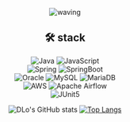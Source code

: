 <div align=center>
  
![waving](https://capsule-render.vercel.app/api?type=waving&height=200&text=👋%20I'm%20YongHo!&fontAlignY=40&color=gradient)

## 🛠 stack

![Java](https://img.shields.io/badge/Java-007396?style=flat-square&logo=Java&logoColor=white)
![JavaScript](https://img.shields.io/badge/JavaScript-F7DF1E?style=flat-square&logo=JavaScript&logoColor=white)<br>
![Spring](https://img.shields.io/badge/Spring-6DB33F?style=flat-square&logo=Spring&logoColor=white)
![SpringBoot](https://img.shields.io/badge/SpringBoot-6DB33F?style=flat-square&logo=SpringBoot&logoColor=white)<br>
![Oracle](https://img.shields.io/badge/Oracle-F80000?style=flat-square&logo=Oracle&logoColor=white)
![MySQL](https://img.shields.io/badge/MySQL-4479A1?style=flat-square&logo=MySQL&logoColor=white)
![MariaDB](https://img.shields.io/badge/MariaDB-003545?style=flat-square&logo=MariaDB&logoColor=white)<br>
![AWS](https://img.shields.io/badge/AWS-232F3E?style=flat-square&logo=Amazon-AWS&logoColor=white)
![Apache Airflow](https://img.shields.io/badge/Apache%20Airflow-017CEE?style=flat-square&logo=Apache%20Airflow&logoColor=white)<br>
![JUnit5](https://img.shields.io/badge/JUnit5-25A162?style=flat-square&logo=JUnit5&logoColor=white)

  
![DLo's GitHub stats](https://github-readme-stats.vercel.app/api?username=Kang-YongHo&show_icons=true&theme=radical)
[![Top Langs](https://github-readme-stats.vercel.app/api/top-langs/?username=Kang-YongHo&theme=transparent&layout=compact&lang_count=8)](https://github.com/anuraghazra/github-readme-stats)
</div>


<!--
**Kang-YongHo/Kang-YongHo** is a ✨ _special_ ✨ repository because its `README.md` (this file) appears on your GitHub profile.

Here are some ideas to get you started:

- 🔭 I’m currently working on ...
- 🌱 I’m currently learning ...
- 👯 I’m looking to collaborate on ...
- 🤔 I’m looking for help with ...
- 💬 Ask me about ...
- 📫 How to reach me: ...
- 😄 Pronouns: ...
- ⚡ Fun fact: ...
-->


